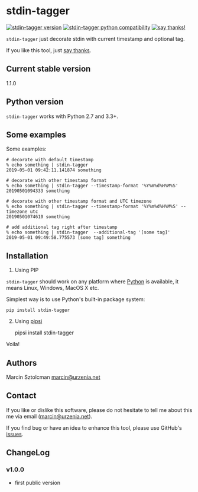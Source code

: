 stdin-tagger
==========

[![stdin-tagger version](https://img.shields.io/pypi/v/stdin-tagger.svg)](https://pypi.python.org/pypi/stdin-tagger)
[![stdin-tagger python compatibility](https://img.shields.io/pypi/pyversions/stdin-tagger.svg)](https://pypi.python.org/pypi/stdin-tagger)
[![say thanks!](https://img.shields.io/badge/Say%20Thanks-!-1EAEDB.svg)](https://saythanks.io/to/marcin%40urzenia.net)

`stdin-tagger` just decorate stdin with current timestamp and optional tag.

If you like this tool, just [say thanks](https://saythanks.io/to/marcin%40urzenia.net).

Current stable version
----------------------

1.1.0

Python version
--------------

`stdin-tagger` works with Python 2.7 and 3.3+.

Some examples
-------------

Some examples:

    # decorate with default timestamp
    % echo something | stdin-tagger
    2019-05-01 09:42:11.141874 something
    
    # decorate with other timestamp format
    % echo something | stdin-tagger --timestamp-format '%Y%m%d%H%M%S'
    20190501094333 something 

    # decorate with other timestamp format and UTC timezone
    % echo something | stdin-tagger --timestamp-format '%Y%m%d%H%M%S' --timezone utc
    20190501074610 something
    
    # add additional tag right after timestamp
    % echo something | stdin-tagger  --additional-tag '[some tag]'
    2019-05-01 09:49:58.775573 [some tag] something

Installation
------------

1. Using PIP

`stdin-tagger` should work on any platform where [Python](http://python.org)
is available, it means Linux, Windows, MacOS X etc. 

Simplest way is to use Python's built-in package system:

    pip install stdin-tagger

2. Using [pipsi](https://github.com/mitsuhiko/pipsi)
  
    pipsi install stdin-tagger

Voila!

Authors
-------

Marcin Sztolcman <marcin@urzenia.net>

Contact
-------

If you like or dislike this software, please do not hesitate to tell me about
this me via email (marcin@urzenia.net).

If you find bug or have an idea to enhance this tool, please use GitHub's
[issues](https://github.com/msztolcman/stdin-tagger/issues).

ChangeLog
---------

### v1.0.0

* first public version

